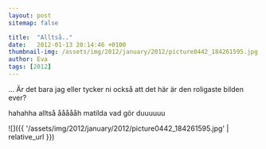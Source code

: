 ```yaml
---
layout: post
sitemap: false

title:  "Alltså.."
date:   2012-01-13 20:14:46 +0100
thumbnail-img: /assets/img/2012/january/2012/picture0442_184261595.jpg
author: Eva
tags: [2012]
---
```


... Är det bara jag eller tycker ni också att det här är den roligaste bilden ever?









hahahha alltså åååååh matilda vad gör duuuuuu

![]({{ '/assets/img/2012/january/2012/picture0442_184261595.jpg'  | relative_url }})

